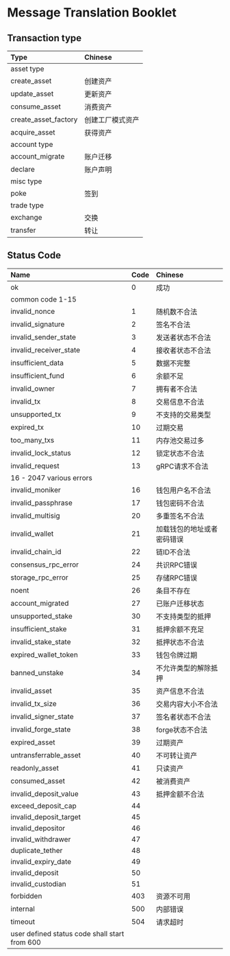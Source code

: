 # Message Translation Booklet

## Transaction type


| Type                 | Chinese          |
| :------------------- | :--------------- |
| asset type           |                  |
| create_asset         | 创建资产         |
| update_asset         | 更新资产         |
| consume_asset        | 消费资产         |
| create_asset_factory | 创建工厂模式资产 |
| acquire_asset        | 获得资产         |
| account type         |                  |
| account_migrate      | 账户迁移         |
| declare              | 账户声明         |
| misc type            |                  |
| poke                 | 签到             |
| trade   type         |                  |
| exchange             | 交换             |
| transfer             | 转让             |



## Status Code



| Name                                          | Code | Chinese                    |
| :-------------------------------------------- | :--- | :------------------------- |
| ok                                            | 0    | 成功                       |
| common code 1-15                              |      |                            |
| invalid_nonce                                 | 1    | 随机数不合法               |
| invalid_signature                             | 2    | 签名不合法                 |
| invalid_sender_state                          | 3    | 发送者状态不合法           |
| invalid_receiver_state                        | 4    | 接收者状态不合法           |
| insufficient_data                             | 5    | 数据不完整                 |
| insufficient_fund                             | 6    | 余额不足                   |
| invalid_owner                                 | 7    | 拥有者不合法               |
| invalid_tx                                    | 8    | 交易信息不合法             |
| unsupported_tx                                | 9    | 不支持的交易类型           |
| expired_tx                                    | 10   | 过期交易                   |
| too_many_txs                                  | 11   | 内存池交易过多             |
| invalid_lock_status                           | 12   | 锁定状态不合法             |
| invalid_request                               | 13   | gRPC请求不合法             |
| 16 - 2047 various errors                      |      |                            |
| invalid_moniker                               | 16   | 钱包用户名不合法           |
| invalid_passphrase                            | 17   | 钱包密码不合法             |
| invalid_multisig                              | 20   | 多重签名不合法             |
| invalid_wallet                                | 21   | 加载钱包的地址或者密码错误 |
| invalid_chain_id                              | 22   | 链ID不合法                 |
| consensus_rpc_error                           | 24   | 共识RPC错误                |
| storage_rpc_error                             | 25   | 存储RPC错误                |
| noent                                         | 26   | 条目不存在                 |
| account_migrated                              | 27   | 已账户迁移状态             |
| unsupported_stake                             | 30   | 不支持类型的抵押           |
| insufficient_stake                            | 31   | 抵押余额不充足             |
| invalid_stake_state                           | 32   | 抵押状态不合法             |
| expired_wallet_token                          | 33   | 钱包令牌过期               |
| banned_unstake                                | 34   | 不允许类型的解除抵押       |
| invalid_asset                                 | 35   | 资产信息不合法             |
| invalid_tx_size                               | 36   | 交易内容大小不合法         |
| invalid_signer_state                          | 37   | 签名者状态不合法           |
| invalid_forge_state                           | 38   | forge状态不合法            |
| expired_asset                                 | 39   | 过期资产                   |
| untransferrable_asset                         | 40   | 不可转让资产               |
| readonly_asset                                | 41   | 只读资产                   |
| consumed_asset                                | 42   | 被消费资产                 |
| invalid_deposit_value                         | 43   | 抵押金额不合法             |
| exceed_deposit_cap                            | 44   |                            |
| invalid_deposit_target                        | 45   |                            |
| invalid_depositor                             | 46   |                            |
| invalid_withdrawer                            | 47   |                            |
| duplicate_tether                              | 48   |                            |
| invalid_expiry_date                           | 49   |                            |
| invalid_deposit                               | 50   |                            |
| invalid_custodian                             | 51   |                            |
| forbidden                                     | 403  | 资源不可用                 |
| internal                                      | 500  | 内部错误                   |
| timeout                                       | 504  | 请求超时                   |
| user defined status code shall start from 600 |      |                            |
